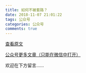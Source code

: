 ```yaml
---
title: 如何不被套路？
date: 2018-11-07 21:01:22
tags: 公众号
categories: 公众号
comments: true
---
```


[查看原文](https://mp.weixin.qq.com/s/VN3ZllGTyVBCatpFbeLgpQ)

[公众号更多文章（只能在微信中打开）](https://mp.weixin.qq.com/mp/profile_ext?action=home&__biz=MzUyMTg5MjA5OA==&scene=123#wechat_redirect)

欢迎在下方留言…… 

<!---more--->
